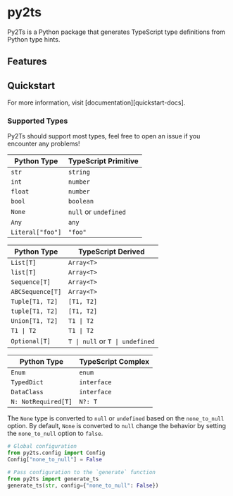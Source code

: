 # py2ts

Py2Ts is a Python package that generates TypeScript type definitions from Python type hints.

## Features

<!-- start features -->

<!-- end features -->



## Quickstart

<!-- start quickstart -->


<!-- end quickstart -->

For more information, visit [documentation][quickstart-docs].


### Supported Types

Py2Ts should support most types, feel free to open an issue if you encounter any problems!


| Python Type       | TypeScript Primitive           |
|-------------------|--------------------------------|
| `str`             | `string`                       |
| `int`             | `number`                       |
| `float`           | `number`                       |
| `bool`            | `boolean`                      |
| `None`            | `null` or `undefined`          |
| `Any`             | `any`                          |
| `Literal["foo"]`  | `"foo"`                        |

| Python Type       | TypeScript Derived             |
|-------------------|--------------------------------|
| `List[T]`         | `Array<T>`                     |
| `list[T]`         | `Array<T>`                     |
| `Sequence[T]`     | `Array<T>`                     |
| `ABCSequence[T]`  | `Array<T>`                     |
| `Tuple[T1, T2]`   | `[T1, T2]`                     |
| `tuple[T1, T2]`   | `[T1, T2]`                     |
| `Union[T1, T2]`   | `T1 \| T2`                     |
| `T1 \| T2`        | `T1 \| T2`                     |
| `Optional[T]`     | `T \| null` or `T \| undefined`|

| Python Type          | TypeScript Complex             |
|----------------------|--------------------------------|
| `Enum`               | `enum`                         |
| `TypedDict`          | `interface`                    |
| `DataClass`          | `interface`                    |
| `N: NotRequired[T]`  | `N?: T`                        |


The `None` type is converted to `null` or `undefined` based on the `none_to_null` option. By default, `None` is converted to `null` change the behavior by setting the `none_to_null` option to `false`.

```python
# Global configuration
from py2ts.config import Config
Config["none_to_null"] = False
```
```python
# Pass configuration to the `generate` function
from py2ts import generate_ts
generate_ts(str, config={"none_to_null": False})
```


